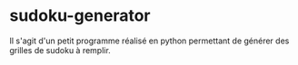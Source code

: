 # sudoku-generator

Il s'agit d'un petit programme réalisé en python permettant de générer des grilles de sudoku à remplir.
